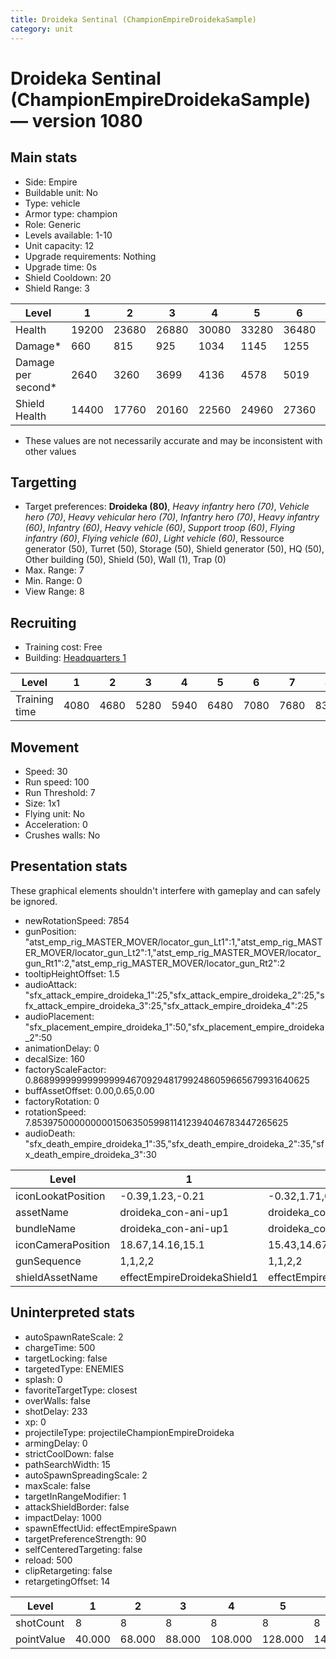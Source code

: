 ```yaml
---
title: Droideka Sentinal (ChampionEmpireDroidekaSample)
category: unit
---
```


# Droideka Sentinal (ChampionEmpireDroidekaSample) — version 1080

## Main stats

  * Side: Empire
  * Buildable unit: No
  * Type: vehicle
  * Armor type: champion
  * Role: Generic
  * Levels available: 1-10
  * Unit capacity: 12
  * Upgrade requirements: Nothing
  * Upgrade time: 0s
  * Shield Cooldown: 20
  * Shield Range: 3

|Level             |1    |2    |3    |4    |5    |6    |7    |8    |9    |10   |
|------------------|-----|-----|-----|-----|-----|-----|-----|-----|-----|-----|
|Health            |19200|23680|26880|30080|33280|36480|39040|41600|43840|46080|
|Damage*           |660  |815  |925  |1034 |1145 |1255 |1343 |965  |1036 |1106 |
|Damage per second*|2640 |3260 |3699 |4136 |4578 |5019 |5370 |5721 |6216 |6636 |
|Shield Health     |14400|17760|20160|22560|24960|27360|29280|31200|32400|33600|

* These values are not necessarily accurate and may be inconsistent with other values

## Targetting

  * Target preferences: **Droideka (80)**, _Heavy infantry hero (70)_, _Vehicle hero (70)_, _Heavy vehicular hero (70)_, _Infantry hero (70)_, _Heavy infantry (60)_, _Infantry (60)_, _Heavy vehicle (60)_, _Support troop (60)_, _Flying infantry (60)_, _Flying vehicle (60)_, _Light vehicle (60)_, Ressource generator (50), Turret (50), Storage (50), Shield generator (50), HQ (50), Other building (50), Shield (50), Wall (1), Trap (0)
  * Max. Range: 7
  * Min. Range: 0
  * View Range: 8

## Recruiting

  * Training cost: Free
  * Building: [Headquarters 1](empireHQ.html)

|Level        |1   |2   |3   |4   |5   |6   |7   |8   |9   |10  |
|-------------|----|----|----|----|----|----|----|----|----|----|
|Training time|4080|4680|5280|5940|6480|7080|7680|8340|8340|8340|

## Movement

  * Speed: 30
  * Run speed: 100
  * Run Threshold: 7
  * Size: 1x1
  * Flying unit: No
  * Acceleration: 0
  * Crushes walls: No

## Presentation stats

These graphical elements shouldn't interfere with gameplay and can safely be ignored.

  * newRotationSpeed: 7854
  * gunPosition: "atst_emp_rig_MASTER_MOVER/locator_gun_Lt1":1,"atst_emp_rig_MASTER_MOVER/locator_gun_Lt2":1,"atst_emp_rig_MASTER_MOVER/locator_gun_Rt1":2,"atst_emp_rig_MASTER_MOVER/locator_gun_Rt2":2
  * tooltipHeightOffset: 1.5
  * audioAttack: "sfx_attack_empire_droideka_1":25,"sfx_attack_empire_droideka_2":25,"sfx_attack_empire_droideka_3":25,"sfx_attack_empire_droideka_4":25
  * audioPlacement: "sfx_placement_empire_droideka_1":50,"sfx_placement_empire_droideka_2":50
  * animationDelay: 0
  * decalSize: 160
  * factoryScaleFactor: 0.8689999999999999946709294817992486059665679931640625
  * buffAssetOffset: 0.00,0.65,0.00
  * factoryRotation: 0
  * rotationSpeed: 7.8539750000000001506350599811412394046783447265625
  * audioDeath: "sfx_death_empire_droideka_1":35,"sfx_death_empire_droideka_2":35,"sfx_death_empire_droideka_3":30

|Level             |1                          |2                           |3                           |4                           |5                           |6                           |7                           |8                           |9                           |10                          |
|------------------|---------------------------|----------------------------|----------------------------|----------------------------|----------------------------|----------------------------|----------------------------|----------------------------|----------------------------|----------------------------|
|iconLookatPosition|-0.39,1.23,-0.21           |-0.32,1.71,0.09             |-0.32,1.71,0.09             |-0.19,1.6,0                 |-0.19,1.6,0                 |-0.1,1.43,0.08              |-0.1,1.43,0.08              |-0.35,1.49,0.26             |-0.35,1.49,0.26             |-0.35,1.49,0.26             |
|assetName         |droideka_con-ani-up1       |droideka_con-ani-up10       |droideka_con-ani-up10       |droideka_con-ani-up20       |droideka_con-ani-up20       |droideka_con-ani-up30       |droideka_con-ani-up30       |droideka_con-ani-up40       |droideka_con-ani-up40       |droideka_con-ani-up40       |
|bundleName        |droideka_con-ani-up1       |droideka_con-ani-up10       |droideka_con-ani-up10       |droideka_con-ani-up20       |droideka_con-ani-up20       |droideka_con-ani-up30       |droideka_con-ani-up30       |droideka_con-ani-up40       |droideka_con-ani-up40       |droideka_con-ani-up40       |
|iconCameraPosition|18.67,14.16,15.1           |15.43,14.67,18.88           |15.43,14.67,18.88           |15.88,14.81,19.14           |15.88,14.81,19.14           |15.91,14.58,19.08           |15.91,14.58,19.08           |21.79,18.39,13.58           |21.79,18.39,13.58           |21.79,18.39,13.58           |
|gunSequence       |1,1,2,2                    |1,1,2,2                     |1,1,2,2                     |1,1,2,2                     |1,1,2,2                     |1,1,2,2                     |1,1,2,2                     |1,1,1,2,2,2                 |1,1,1,2,2,2                 |1,1,1,2,2,2                 |
|shieldAssetName   |effectEmpireDroidekaShield1|effectEmpireDroidekaShield10|effectEmpireDroidekaShield10|effectEmpireDroidekaShield20|effectEmpireDroidekaShield20|effectEmpireDroidekaShield30|effectEmpireDroidekaShield30|effectEmpireDroidekaShield40|effectEmpireDroidekaShield40|effectEmpireDroidekaShield40|

## Uninterpreted stats

  * autoSpawnRateScale: 2
  * chargeTime: 500
  * targetLocking: false
  * targetedType: ENEMIES
  * splash: 0
  * favoriteTargetType: closest
  * overWalls: false
  * shotDelay: 233
  * xp: 0
  * projectileType: projectileChampionEmpireDroideka
  * armingDelay: 0
  * strictCoolDown: false
  * pathSearchWidth: 15
  * autoSpawnSpreadingScale: 2
  * maxScale: false
  * targetInRangeModifier: 1
  * attackShieldBorder: false
  * impactDelay: 1000
  * spawnEffectUid: effectEmpireSpawn
  * targetPreferenceStrength: 90
  * selfCenteredTargeting: false
  * reload: 500
  * clipRetargeting: false
  * retargetingOffset: 14

|Level     |1     |2     |3     |4      |5      |6      |7      |8      |9      |10     |
|----------|------|------|------|-------|-------|-------|-------|-------|-------|-------|
|shotCount |8     |8     |8     |8      |8      |8      |8      |12     |12     |12     |
|pointValue|40.000|68.000|88.000|108.000|128.000|148.000|172.000|200.000|200.000|200.000|

